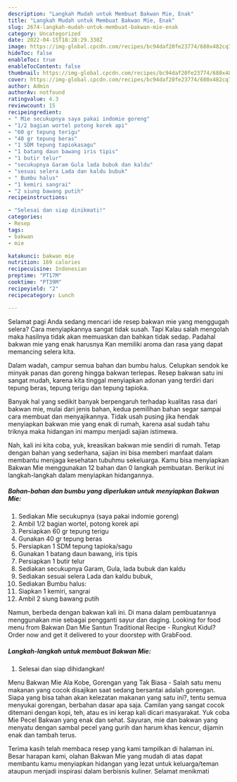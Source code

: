 ```yaml
---
description: "Langkah Mudah untuk Membuat Bakwan Mie, Enak"
title: "Langkah Mudah untuk Membuat Bakwan Mie, Enak"
slug: 2674-langkah-mudah-untuk-membuat-bakwan-mie-enak
category: Uncategorized
date: 2022-04-15T18:28:29.330Z
image: https://img-global.cpcdn.com/recipes/bc94daf20fe23774/680x482cq70/bakwan-mie-foto-resep-utama.jpg
hideToc: false
enableToc: true
enableTocContent: false
thumbnail: https://img-global.cpcdn.com/recipes/bc94daf20fe23774/680x482cq70/bakwan-mie-foto-resep-utama.jpg
cover: https://img-global.cpcdn.com/recipes/bc94daf20fe23774/680x482cq70/bakwan-mie-foto-resep-utama.jpg
author: Admin
authorAv: notfound
ratingvalue: 4.3
reviewcount: 15
recipeingredient:
- " Mie secukupnya saya pakai indomie goreng"
- "1/2 bagian wortel potong korek api"
- "60 gr tepung terigu"
- "40 gr tepung beras"
- "1 SDM tepung tapiokasagu"
- "1 batang daun bawang iris tipis"
- "1 butir telur"
- "secukupnya Garam Gula lada bubuk dan kaldu"
- "sesuai selera Lada dan kaldu bubuk"
- " Bumbu halus"
- "1 kemiri sangrai"
- "2 siung bawang putih"
recipeinstructions:

- "Selesai dan siap dinikmati!"
categories:
- Resep
tags:
- bakwan
- mie

katakunci: bakwan mie 
nutrition: 169 calories
recipecuisine: Indonesian
preptime: "PT17M"
cooktime: "PT39M"
recipeyield: "2"
recipecategory: Lunch

---
```



Selamat pagi Anda sedang mencari ide resep bakwan mie yang menggugah selera? Cara menyiapkannya sangat tidak susah. Tapi Kalau salah mengolah maka hasilnya tidak akan memuaskan dan bahkan tidak sedap. Padahal bakwan mie yang enak harusnya Kan memiliki aroma dan rasa yang dapat memancing selera kita.


Dalam wadah, campur semua bahan dan bumbu halus. Celupkan sendok ke minyak panas dan goreng hingga bakwan terlepas. Resep bakwan satu ini sangat mudah, karena kita tinggal menyiapkan adonan yang terdiri dari tepung beras, tepung terigu dan tepung tapioka.

Banyak hal yang sedikit banyak berpengaruh terhadap kualitas rasa dari bakwan mie, mulai dari jenis bahan, kedua pemilihan bahan segar sampai cara membuat dan menyajikannya. Tidak usah pusing jika hendak menyiapkan bakwan mie yang enak di rumah, karena asal sudah tahu triknya maka hidangan ini mampu menjadi sajian istimewa.


Nah, kali ini kita coba, yuk, kreasikan bakwan mie sendiri di rumah. Tetap dengan bahan yang sederhana, sajian ini bisa memberi manfaat dalam membantu menjaga kesehatan tubuhmu sekeluarga. Kamu bisa menyiapkan Bakwan Mie menggunakan 12 bahan dan 0 langkah pembuatan. Berikut ini langkah-langkah dalam menyiapkan hidangannya.

<!--inarticleads1-->

##### Bahan-bahan dan bumbu yang diperlukan untuk menyiapkan Bakwan Mie:

1. Sediakan  Mie secukupnya (saya pakai indomie goreng)
1. Ambil 1/2 bagian wortel, potong korek api
1. Persiapkan 60 gr tepung terigu
1. Gunakan 40 gr tepung beras
1. Persiapkan 1 SDM tepung tapioka/sagu
1. Gunakan 1 batang daun bawang, iris tipis
1. Persiapkan 1 butir telur
1. Sediakan secukupnya Garam, Gula, lada bubuk dan kaldu
1. Sediakan sesuai selera Lada dan kaldu bubuk,
1. Sediakan  Bumbu halus:
1. Siapkan 1 kemiri, sangrai
1. Ambil 2 siung bawang putih


Namun, berbeda dengan bakwan kali ini. Di mana dalam pembuatannya menggunakan mie sebagai pengganti sayur dan daging. Looking for food menu from Bakwan Dan Mie Santun Traditional Recipe - Rungkut Kidul? Order now and get it delivered to your doorstep with GrabFood. 

<!--inarticleads2-->

##### Langkah-langkah untuk membuat Bakwan Mie:


1. Selesai dan siap dihidangkan!

Menu Bakwan Mie Ala Kobe, Gorengan yang Tak Biasa - Salah satu menu makanan yang cocok disajikan saat sedang bersantai adalah gorengan. Siapa yang bisa tahan akan kelezatan makanan yang satu ini?, tentu semua menyukai gorengan, berbahan dasar apa saja. Camilan yang sangat cocok ditemani dengan kopi, teh, atau es ini kerap kali dicari masyarakat. Yuk coba Mie Pecel Bakwan yang enak dan sehat. Sayuran, mie dan bakwan yang menyatu dengan sambal pecel yang gurih dan harum khas kencur, dijamin enak dan tambah terus. 

Terima kasih telah membaca resep yang kami tampilkan di halaman ini. Besar harapan kami, olahan Bakwan Mie yang mudah di atas dapat membantu kamu menyiapkan hidangan yang lezat untuk keluarga/teman ataupun menjadi inspirasi dalam berbisnis kuliner. Selamat menikmati
